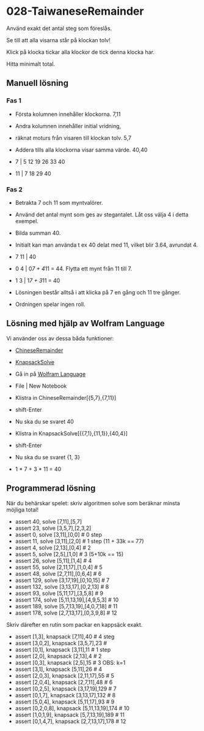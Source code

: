 # 028-TaiwaneseRemainder

Använd exakt det antal steg som föreslås.

Se till att alla visarna står på klockan tolv!

Klick på klocka tickar alla klockor de tick denna klocka har. 

Hitta minimalt total.

## Manuell lösning

### Fas 1

* Första kolumnen innehåller klockorna. 7,11
* Andra kolumnen innehåller initial vridning, 
* räknat moturs från visaren till klockan tolv. 5,7
* Addera tills alla klockorna visar samma värde. 40,40

* 7  | 5 12  19 26 33 40
* 11 |  7  18     29  40

### Fas 2

* Betrakta 7 och 11 som myntvalörer.
* Använd det antal mynt som ges av stegantalet. Låt oss välja 4 i detta exempel.
* Bilda summan 40.
* Initialt kan man använda t ex 40 delat med 11, vilket blir 3.64, avrundat 4.

* 7 11 | 40
* 0  4 | 0*7 + 4*11 = 44. Flytta ett mynt från 11 till 7.
* 1  3 | 1*7 + 3*11 = 40

* Lösningen består alltså i att klicka på 7 en gång och 11 tre gånger.
* Ordningen spelar ingen roll.

## Lösning med hjälp av Wolfram Language

Vi använder oss av dessa båda funktioner:
* [ChineseRemainder](https://reference.wolframcloud.com/cloudplatform/ref/ChineseRemainder.html)
* [KnapsackSolve](https://reference.wolframcloud.com/cloudplatform/ref/KnapsackSolve.html)

* Gå in på [Wolfram Language](https://wolfr.am/wpl-eiwl)
* File | New Notebook
* Klistra in ChineseRemainder[{5,7},{7,11}]
* shift-Enter
* Nu ska du se svaret 40

* Klistra in KnapsackSolve[{{7,1},{11,1}},{40,4}]
* shift-Enter
* Nu ska du se svaret {1, 3} 
* 1 * 7 + 3 * 11 = 40

## Programmerad lösning

När du behärskar spelet: skriv algoritmen solve som beräknar minsta möjliga total!

* assert 40, solve [7,11],[5,7]
* assert 23, solve [3,5,7],[2,3,2]
* assert 0, solve [3,11],[0,0] # 0 step
* assert 11, solve [3,11],[2,0] # 1 step (11 + 33k == 77)
* assert 4, solve [2,13],[0,4] # 2 
* assert 5, solve [2,5],[1,0] # 3 (5+10k == 15)
* assert 26, solve [5,11],[1,4] # 4 
* assert 55, solve [2,11,17],[1,0,4] # 5
* assert 48, solve [2,7,11],[0,6,4] # 6
* assert 129, solve [3,17,19],[0,10,15] # 7
* assert 132, solve [3,13,17],[0,2,13] # 8
* assert 93, solve [5,11,17],[3,5,8] # 9
* assert 174, solve [5,11,13,19],[4,9,5,3] # 10
* assert 189, solve [5,7,13,19],[4,0,7,18] # 11
* assert 178, solve [2,7,13,17],[0,3,9,8] # 12

Skriv därefter en rutin som packar en kappsäck exakt.

* assert [1,3], knapsack [7,11],40 # 4 steg 
* assert [3,0,2], knapsack [3,5,7],23 # 
* assert [0,1], knapsack [3,11],11 # 1 step
* assert [2,0], knapsack [2,13],4 # 2	
* assert [0,3], knapsack [2,5],15 # 3		OBS: k=1
* assert [3,1], knapsack [5,11],26 # 4
* assert [2,0,3], knapsack [2,11,17],55 # 5	
* assert [2,0,4], knapsack [2,7,11],48 # 6	
* assert [0,2,5], knapsack [3,17,19],129 # 7	
* assert [0,1,7], knapsack [3,13,17],132 # 8
* assert [5,0,4], knapsack [5,11,17],93 # 9		
* assert [0,2,0,8], knapsack [5,11,13,19],174 # 10
* assert [1,0,1,9], knapsack [5,7,13,19],189 # 11
* assert [0,1,4,7], knapsack [2,7,13,17],178 # 12 

